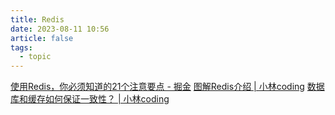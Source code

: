 ```yaml
---
title: Redis
date: 2023-08-11 10:56
article: false
tags:
  - topic
---
```


[使用Redis，你必须知道的21个注意要点 - 掘金](https://juejin.cn/post/6942643266613411854)
[图解Redis介绍 | 小林coding](https://xiaolincoding.com/redis/)
[数据库和缓存如何保证一致性？ | 小林coding](https://xiaolincoding.com/redis/architecture/mysql_redis_consistency.html#%E5%85%88%E6%9B%B4%E6%96%B0%E6%95%B0%E6%8D%AE%E5%BA%93-%E8%BF%98%E6%98%AF%E5%85%88%E5%88%A0%E9%99%A4%E7%BC%93%E5%AD%98)